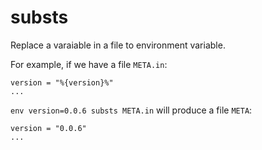 # substs
Replace a varaiable in a file to environment variable.

For example, if we have a file `META.in`:
```
version = "%{version}%"
...
```

`env version=0.0.6 substs META.in` will produce a file `META`:
```
version = "0.0.6"
...
```


